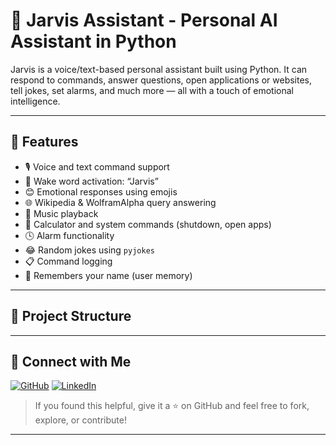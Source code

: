 # 🧠 Jarvis Assistant - Personal AI Assistant in Python

Jarvis is a voice/text-based personal assistant built using Python. It can respond to commands, answer questions, open applications or websites, tell jokes, set alarms, and much more — all with a touch of emotional intelligence.

---

## 🚀 Features

- 🎙️ Voice and text command support
- 💬 Wake word activation: “Jarvis”
- 😊 Emotional responses using emojis
- 🌐 Wikipedia & WolframAlpha query answering
- 🎵 Music playback
- 🔢 Calculator and system commands (shutdown, open apps)
- 🕓 Alarm functionality
- 😂 Random jokes using `pyjokes`
- 📋 Command logging
- 🧠 Remembers your name (user memory)

---

## 📁 Project Structure

---

## 👤 Connect with Me

[![GitHub](https://img.shields.io/badge/GitHub-Whynotshashwat-181717?style=for-the-badge&logo=github)](https://github.com/Whynotshashwat)
[![LinkedIn](https://img.shields.io/badge/LinkedIn-Shashwat%20Bhange-0A66C2?style=for-the-badge&logo=linkedin&logoColor=white)](https://www.linkedin.com/in/shashwat-bhange)

> If you found this helpful, give it a ⭐ on GitHub and feel free to fork, explore, or contribute!

---
